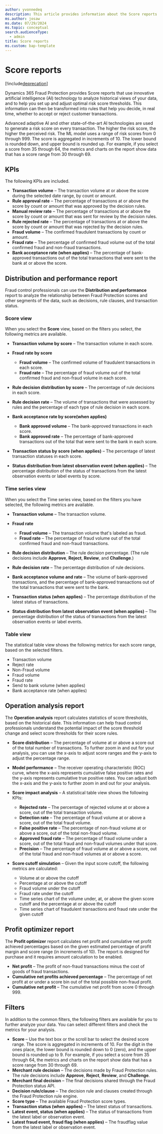 ```yaml
---
author: yvonnedeq
description: This article provides information about the Score reports in Dynamics 365 Fraud Protection.
ms.author: josaw
ms.date: 07/29/2024
ms.topic: conceptual
search.audienceType:
  - admin
title: Score reports
ms.custom: bap-template
---
```


# Score reports

[!include[deprecation](includes/deprecation.md)]

Dynamics 365 Fraud Protection provides Score reports that use innovative artificial intelligence (AI) technology to analyze historical views of your data, and to help you set up and adjust optimal risk score thresholds. This information can then be transformed into rules that help you decide, in real time, whether to accept or reject customer transactions.

Advanced adaptive AI and other state-of-the-art AI technologies are used to generate a risk score on every transaction. The higher the risk score, the higher the perceived risk. The ML model uses a range of risk scores from 0 through 999. The score is aggregated in increments of 10. The lower bound is rounded down, and upper bound is rounded up. For example, if you select a score from 35 through 64, the metrics and charts on the report show data that has a score range from 30 through 69.

## KPIs
The following KPIs are included.

- **Transaction volume** – The transaction volume at or above the score during the selected date range, by count or amount.
- **Rule approval rate** – The percentage of transactions at or above the score by count or amount that was approved by the decision rules.
- **Manual review rate** – The percentage of transactions at or above the score by count or amount that was sent for review by the decision rules.
- **Rule rejected rate** – The percentage of transactions at or above the score by count or amount that was rejected by the decision rules.
- **Fraud volume** – The confirmed fraudulent transactions by count or amount.
- **Fraud rate** – The percentage of confirmed fraud volume out of the total confirmed fraud and non-fraud transactions.
- **Bank acceptance rate (when applies)** – The percentage of bank-approved transactions out of the total transactions that were sent to the bank at or above the score.

## Distribution and performance report
Fraud control professionals can use the **Distribution and performance** report to analyze the relationship between Fraud Protection scores and other segments of the data, such as decisions, rule clauses, and transaction status.

### Score view
When you select the **Score** view, based on the filters you select, the following metrics are available.

- **Transaction volume by score** – The transaction volume in each score.
- **Fraud rate by score**

    - **Fraud volume** – The confirmed volume of fraudulent transactions in each score.
    - **Fraud rate** – The percentage of fraud volume out of the total confirmed fraud and non-fraud volume in each score.

- **Rule decision distribution by score** – The percentage of rule decisions in each score.
- **Rule decision rate** – The volume of transactions that were assessed by rules and the percentage of each type of rule decision in each score.
- **Bank acceptance rate by score(when applies)**

    - **Bank approved volume** – The bank-approved transactions in each score.
    - **Bank approved rate** – The percentage of bank-approved transactions out of the total that were sent to the bank in each score.
- **Transaction status by score (when applies)** – The percentage of latest transaction statuses in each score.
- **Status distribution from latest observation event (when applies)** – The percentage distribution of the status of transactions from the latest observation events or label events by score.

### Time series view
When you select the Time series view, based on the filters you have selected, the following metrics are available.

- **Transaction volume** – The transaction volume.
- **Fraud rate**

    - **Fraud volume** – The transaction volume that's labeled as fraud.
    - **Fraud rate** – The percentage of fraud volume out of the total confirmed fraud and non-fraud transactions.

- **Rule decision distribution** – The rule decision percentage. (The rule decisions include **Approve**, **Reject**, **Review**, and **Challenge**.)
- **Rule decision rate** – The percentage distribution of rule decisions.
- **Bank acceptance volume and rate** – The volume of bank-approved transactions, and the percentage of bank-approved transactions out of the total transactions that were sent to the bank.
- **Transaction status (when applies)** – The percentage distribution of the latest status of transactions.
- **Status distribution from latest observation event (when applies)** – The percentage distribution of the status of transactions from the latest observation events or label events.

### Table view
The statistical table view shows the following metrics for each score range, based on the selected filters.

- Transaction volume
- Reject rate
- Non-Fraud volume
- Fraud volume
- Fraud rate
- Send to bank volume (when applies)
- Bank acceptance rate (when applies)

## Operation analysis report
The **Operation analysis** report calculates statistics of score thresholds, based on the historical date. This information can help fraud control professionals understand the potential impact of the score threshold change and select score thresholds for their score rules.

- **Score distribution** – The percentage of volume at or above a score out of the total number of transactions. To further zoom in and out for your analysis, you can use the x-axis to adjust score ranges and the y-axis to adjust the percentage range.
- **Model performance** – The receiver operating characteristic (ROC) curve, where the x-axis represents cumulative false positive rates and the y-axis represents cumulative true positive rates. You can adjust both the x-axis and the y-axis to further zoom in and out for your analysis.
- **Score impact analysis** – A statistical table view shows the following KPIs:

    - **Rejected rate** – The percentage of rejected volume at or above a score, out of the total transaction volume.
    - **Detection rate** – The percentage of fraud volume at or above a score, out of the total fraud volume.
    - **False positive rate** – The percentage of non-fraud volume at or above a score, out of the total non-fraud volume.
    - **Approved fraud rate** – The percentage of fraud volume under a score, out of the total fraud and non-fraud volumes under that score.
    - **Precision** – The percentage of fraud volume at or above a score, out of the total fraud and non-fraud volumes at or above a score.

- **Score cutoff simulation** – Given the input score cutoff, the following metrics are calculated:

    - Volume at or above the cutoff
    - Percentage at or above the cutoff
    - Fraud volume under the cutoff
    - Fraud rate under the cutoff
    - Time series chart of the volume under, at, or above the given score cutoff and the percentage at or above the cutoff
    - Time series chart of fraudulent transactions and fraud rate under the given cutoff

## Profit optimizer report  

The **Profit optimizer** report calculates net profit and cumulative net profit achieved percentages based on the given estimated percentage of profit margin and score range (in increments of 10). The report is designed for purchase and it requires amount calculation to be enabled.

  - **Net profit** – The profit of non-fraud transactions minus the cost of goods of fraud transactions.
  - **Cumulative net profits achieved percentage** – The percentage of net profit at or under a score bin out of the total possible non-fraud profit.
  - **Cumulative net profit** – The cumulative net profit from score 0 through 999.

## Filters
In addition to the common filters, the following filters are available for you to further analyze your data. You can select different filters and check the metrics for your analysis.

- **Score** – Use the text box or the scroll bar to select the desired score range. The score is aggregated in increments of 10. For the digit in the ones place, the lower bound is rounded down to 0 (zero), and the upper bound is rounded up to 9. For example, if you select a score from 35 through 64, the metrics and charts on the report show data that has a score range from 30 through 69.
- **Merchant rule decision** – The decisions made by Fraud Protection rules. The rule decisions include **Approve**, **Reject**, **Review**, and **Challenge**.
- **Merchant final decision** – The final decisions shared through the Fraud Protection status API.
- **Decision rule/clause** – The decision rule and clauses created through the Fraud Protection rule engine.
- **Score type** – The available Fraud Protection score types.
- **Transaction status (when applies)** – The latest status of transactions.
- **Latest event, status (when applies)** – The status of transactions from the latest label or observation event.  
- **Latest fraud event, fraud flag (when applies)** – The fraudflag value from the latest label or observation event.
